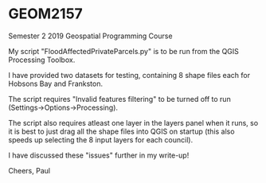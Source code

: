 # GEOM2157
Semester 2 2019 Geospatial Programming Course

My script "FloodAffectedPrivateParcels.py" is to be run from the QGIS Processing Toolbox.

I have provided two datasets for testing, containing 8 shape files each for Hobsons Bay and Frankston.

The script requires "Invalid features filtering" to be turned off to run (Settings->Options->Processing).

The script also requires atleast one layer in the layers panel when it runs, so it is best to just drag all the shape files into QGIS on startup (this also speeds up selecting the 8 input layers for each council).

I have discussed these "issues" further in my write-up!

Cheers,
Paul
